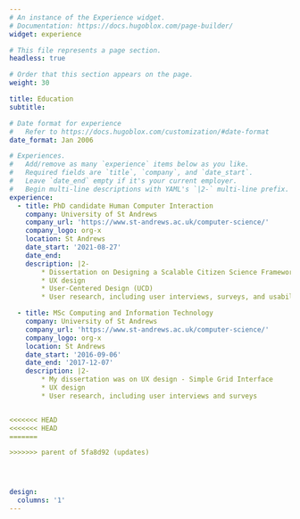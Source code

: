 ```yaml
---
# An instance of the Experience widget.
# Documentation: https://docs.hugoblox.com/page-builder/
widget: experience

# This file represents a page section.
headless: true

# Order that this section appears on the page.
weight: 30

title: Education
subtitle:

# Date format for experience
#   Refer to https://docs.hugoblox.com/customization/#date-format
date_format: Jan 2006

# Experiences.
#   Add/remove as many `experience` items below as you like.
#   Required fields are `title`, `company`, and `date_start`.
#   Leave `date_end` empty if it's your current employer.
#   Begin multi-line descriptions with YAML's `|2-` multi-line prefix.
experience:
  - title: PhD candidate Human Computer Interaction
    company: University of St Andrews
    company_url: 'https://www.st-andrews.ac.uk/computer-science/'
    company_logo: org-x
    location: St Andrews
    date_start: '2021-08-27'
    date_end: 
    description: |2-
        * Dissertation on Designing a Scalable Citizen Science Framework for Data Subject Rights Driven Studies via a User-centered approach
        * UX design
        * User-Centered Design (UCD) 
        * User research, including user interviews, surveys, and usability testing 

  - title: MSc Computing and Information Technology
    company: University of St Andrews
    company_url: 'https://www.st-andrews.ac.uk/computer-science/'
    company_logo: org-x
    location: St Andrews
    date_start: '2016-09-06'
    date_end: '2017-12-07'
    description: |2-
        * My dissertation was on UX design - Simple Grid Interface
        * UX design
        * User research, including user interviews and surveys


<<<<<<< HEAD
<<<<<<< HEAD
=======

>>>>>>> parent of 5fa8d92 (updates)




design:
  columns: '1'
---
```

